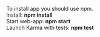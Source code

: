 To install app you should use npm.
<br />
Install: <b>npm install</b>
<br />
Start web-app: <b>npm start</b>
<br />
Launch Karma with tests: <b>npm test</b>
<br />

